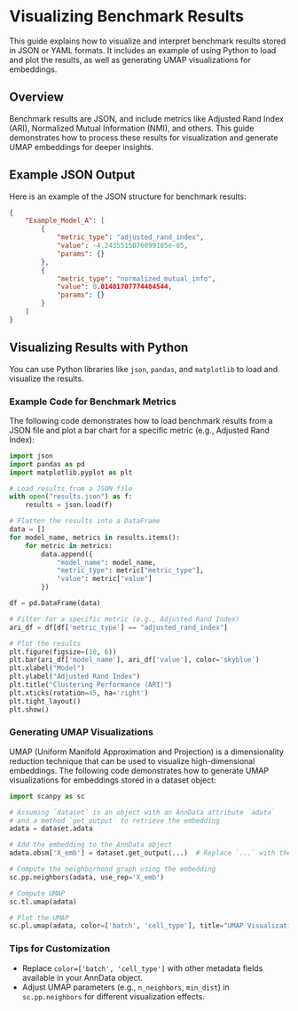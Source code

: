 # Visualizing Benchmark Results

This guide explains how to visualize and interpret benchmark results stored in JSON or YAML formats. It includes an example of using Python to load and plot the results, as well as generating UMAP visualizations for embeddings.

## Overview

Benchmark results are JSON, and include metrics like Adjusted Rand Index (ARI), Normalized Mutual Information (NMI), and others. This guide demonstrates how to process these results for visualization and generate UMAP embeddings for deeper insights.

## Example JSON Output

Here is an example of the JSON structure for benchmark results:

```json
{
    "Example_Model_A": [
        {
            "metric_type": "adjusted_rand_index",
            "value": -4.2435515076099105e-05,
            "params": {}
        },
        {
            "metric_type": "normalized_mutual_info",
            "value": 0.01401707774484544,
            "params": {}
        }
    ]
}
```

## Visualizing Results with Python

You can use Python libraries like `json`, `pandas`, and `matplotlib` to load and visualize the results.

### Example Code for Benchmark Metrics

The following code demonstrates how to load benchmark results from a JSON file and plot a bar chart for a specific metric (e.g., Adjusted Rand Index):

```python
import json
import pandas as pd
import matplotlib.pyplot as plt

# Load results from a JSON file
with open("results.json") as f:
    results = json.load(f)

# Flatten the results into a DataFrame
data = []
for model_name, metrics in results.items():
    for metric in metrics:
        data.append({
            "model_name": model_name,
            "metric_type": metric["metric_type"],
            "value": metric["value"]
        })

df = pd.DataFrame(data)

# Filter for a specific metric (e.g., Adjusted Rand Index)
ari_df = df[df['metric_type'] == "adjusted_rand_index"]

# Plot the results
plt.figure(figsize=(10, 6))
plt.bar(ari_df['model_name'], ari_df['value'], color='skyblue')
plt.xlabel("Model")
plt.ylabel("Adjusted Rand Index")
plt.title("Clustering Performance (ARI)")
plt.xticks(rotation=45, ha='right')
plt.tight_layout()
plt.show()
```

### Generating UMAP Visualizations

UMAP (Uniform Manifold Approximation and Projection) is a dimensionality reduction technique that can be used to visualize high-dimensional embeddings. The following code demonstrates how to generate UMAP visualizations for embeddings stored in a dataset object:

```python
import scanpy as sc

# Assuming `dataset` is an object with an AnnData attribute `adata`
# and a method `get_output` to retrieve the embedding
adata = dataset.adata

# Add the embedding to the AnnData object
adata.obsm['X_emb'] = dataset.get_output(...)  # Replace `...` with the appropriate method arguments

# Compute the neighborhood graph using the embedding
sc.pp.neighbors(adata, use_rep='X_emb')

# Compute UMAP
sc.tl.umap(adata)

# Plot the UMAP
sc.pl.umap(adata, color=['batch', 'cell_type'], title="UMAP Visualization")
```

### Tips for Customization

- Replace `color=['batch', 'cell_type']` with other metadata fields available in your AnnData object.
- Adjust UMAP parameters (e.g., `n_neighbors`, `min_dist`) in `sc.pp.neighbors` for different visualization effects.

